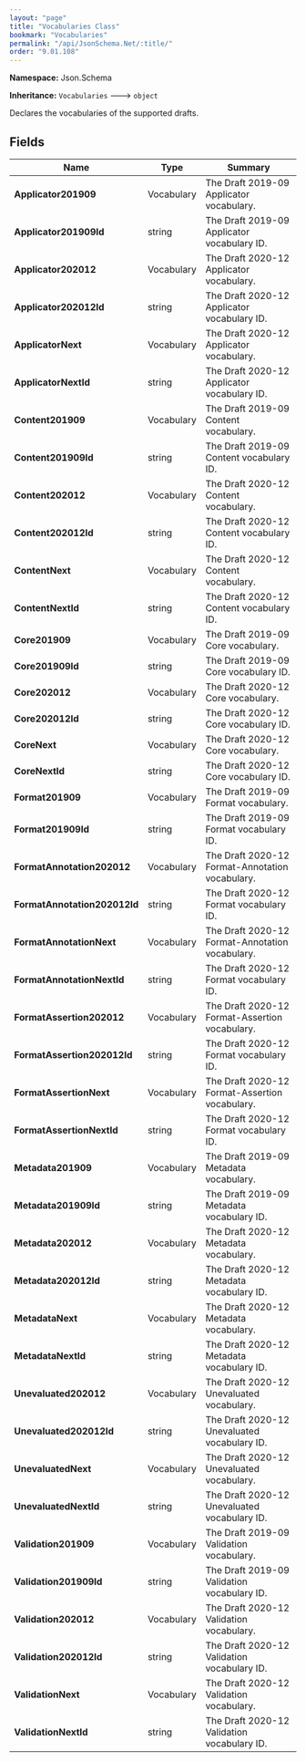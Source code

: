 ```yaml
---
layout: "page"
title: "Vocabularies Class"
bookmark: "Vocabularies"
permalink: "/api/JsonSchema.Net/:title/"
order: "9.01.108"
---
```

**Namespace:** Json.Schema

**Inheritance:**
`Vocabularies`
 🡒 
`object`

Declares the vocabularies of the supported drafts.

## Fields

| Name | Type | Summary |
|---|---|---|
| **Applicator201909** | Vocabulary | The Draft 2019-09 Applicator vocabulary. |
| **Applicator201909Id** | string | The Draft 2019-09 Applicator vocabulary ID. |
| **Applicator202012** | Vocabulary | The Draft 2020-12 Applicator vocabulary. |
| **Applicator202012Id** | string | The Draft 2020-12 Applicator vocabulary ID. |
| **ApplicatorNext** | Vocabulary | The Draft 2020-12 Applicator vocabulary. |
| **ApplicatorNextId** | string | The Draft 2020-12 Applicator vocabulary ID. |
| **Content201909** | Vocabulary | The Draft 2019-09 Content vocabulary. |
| **Content201909Id** | string | The Draft 2019-09 Content vocabulary ID. |
| **Content202012** | Vocabulary | The Draft 2020-12 Content vocabulary. |
| **Content202012Id** | string | The Draft 2020-12 Content vocabulary ID. |
| **ContentNext** | Vocabulary | The Draft 2020-12 Content vocabulary. |
| **ContentNextId** | string | The Draft 2020-12 Content vocabulary ID. |
| **Core201909** | Vocabulary | The Draft 2019-09 Core vocabulary. |
| **Core201909Id** | string | The Draft 2019-09 Core vocabulary ID. |
| **Core202012** | Vocabulary | The Draft 2020-12 Core vocabulary. |
| **Core202012Id** | string | The Draft 2020-12 Core vocabulary ID. |
| **CoreNext** | Vocabulary | The Draft 2020-12 Core vocabulary. |
| **CoreNextId** | string | The Draft 2020-12 Core vocabulary ID. |
| **Format201909** | Vocabulary | The Draft 2019-09 Format vocabulary. |
| **Format201909Id** | string | The Draft 2019-09 Format vocabulary ID. |
| **FormatAnnotation202012** | Vocabulary | The Draft 2020-12 Format-Annotation vocabulary. |
| **FormatAnnotation202012Id** | string | The Draft 2020-12 Format vocabulary ID. |
| **FormatAnnotationNext** | Vocabulary | The Draft 2020-12 Format-Annotation vocabulary. |
| **FormatAnnotationNextId** | string | The Draft 2020-12 Format vocabulary ID. |
| **FormatAssertion202012** | Vocabulary | The Draft 2020-12 Format-Assertion vocabulary. |
| **FormatAssertion202012Id** | string | The Draft 2020-12 Format vocabulary ID. |
| **FormatAssertionNext** | Vocabulary | The Draft 2020-12 Format-Assertion vocabulary. |
| **FormatAssertionNextId** | string | The Draft 2020-12 Format vocabulary ID. |
| **Metadata201909** | Vocabulary | The Draft 2019-09 Metadata vocabulary. |
| **Metadata201909Id** | string | The Draft 2019-09 Metadata vocabulary ID. |
| **Metadata202012** | Vocabulary | The Draft 2020-12 Metadata vocabulary. |
| **Metadata202012Id** | string | The Draft 2020-12 Metadata vocabulary ID. |
| **MetadataNext** | Vocabulary | The Draft 2020-12 Metadata vocabulary. |
| **MetadataNextId** | string | The Draft 2020-12 Metadata vocabulary ID. |
| **Unevaluated202012** | Vocabulary | The Draft 2020-12 Unevaluated vocabulary. |
| **Unevaluated202012Id** | string | The Draft 2020-12 Unevaluated vocabulary ID. |
| **UnevaluatedNext** | Vocabulary | The Draft 2020-12 Unevaluated vocabulary. |
| **UnevaluatedNextId** | string | The Draft 2020-12 Unevaluated vocabulary ID. |
| **Validation201909** | Vocabulary | The Draft 2019-09 Validation vocabulary. |
| **Validation201909Id** | string | The Draft 2019-09 Validation vocabulary ID. |
| **Validation202012** | Vocabulary | The Draft 2020-12 Validation vocabulary. |
| **Validation202012Id** | string | The Draft 2020-12 Validation vocabulary ID. |
| **ValidationNext** | Vocabulary | The Draft 2020-12 Validation vocabulary. |
| **ValidationNextId** | string | The Draft 2020-12 Validation vocabulary ID. |

